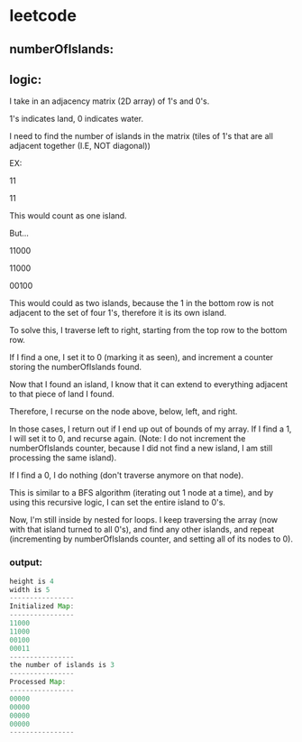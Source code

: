 # leetcode

## numberOfIslands:

## logic:

I take in an adjacency matrix (2D array) of 1's and 0's.

1's indicates land, 0 indicates water.

I need to find the number of islands in the matrix (tiles of 1's that are all adjacent together (I.E, NOT diagonal))

EX: 

11

11

This would count as one island.

But...

11000

11000

00100

This would could as two islands, because the 1 in the bottom row is not adjacent to the set of four 1's, therefore it is its own island.

To solve this, I traverse left to right, starting from the top row to the bottom row.

If I find a one, I set it to 0 (marking it as seen), and increment a counter storing the numberOfIslands found.

Now that I found an island, I know that it can extend to everything adjacent to that piece of land I found.

Therefore, I recurse on the node above, below, left, and right.  

In those cases, I return out if I end up out of bounds of my array. If I find a 1, I will set it to 0, and recurse again. (Note: I do not increment the numberOfIslands counter, because I did not find a new island, I am still processing the same island). 

If I find a 0, I do nothing (don't traverse anymore on that node).

This is similar to a BFS algorithm (iterating out 1 node at a time), and by using this recursive logic, I can set the entire island to 0's.

Now, I'm still inside by nested for loops. I keep traversing the array (now with that island turned to all 0's), and find any other islands, and repeat (incrementing by numberOfIslands counter, and setting all of its nodes to 0).

### output:

```java
height is 4
width is 5
----------------
Initialized Map:
----------------
11000
11000
00100
00011
----------------
the number of islands is 3
----------------
Processed Map:
----------------
00000
00000
00000
00000
----------------
```
